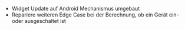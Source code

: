 * Widget Update auf Android Mechanismus umgebaut
* Repariere weiteren Edge Case bei der Berechnung, ob ein Gerät ein- oder ausgeschaltet ist